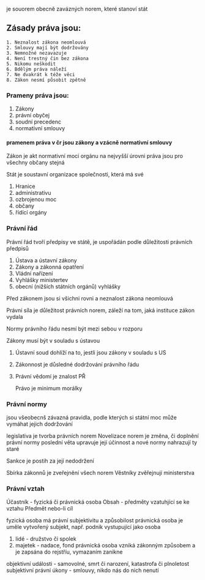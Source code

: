 je souorem obecně zavázných norem, které stanoví stát

## Zásady práva jsou:

	1. Neznalost zákona neomlouvá
	2. Smlouvy mají být dodržovány
	3. Nemnožné nezavazuje
	4. Není trestný čin bez zákona
	5. Nikomu neškodit
	6. Bdělým práva náleží
	7. Ne dvakrát k téže věci
	8. Zákon nesmí působit zpětně

### Prameny práva jsou: 
1. Zákony 
2. právní obyčej
3. soudní precedenc
4. normativní smlouvy
#### pramenem práva v čr jsou zákony a vzácně normativní smlouvy

Zákon je akt normativní moci orgánu na nejvyšší úrovni
práva jsou pro všechny občany stejná

Stát je soustavní organizace společnosti, která má své
1. Hranice
2. administrativu
3. ozbrojenou moc
4. občany
5. řídící orgány

### Právní řád

Právní řád tvoří předpisy ve státě, je uspořádán podle důležitosti právních předpisů
1. Ústava a ústavní zákony
2. Zákony a zákonná opatření
3. Vládní nařízení
4. Vyhlášky ministertev
5. obecní (nižších státních orgánů) vyhlášky

Před zákonem jsou si všichni rovni a neznalost zákona neomlouvá

Právní síla je důležitost právních norem, záleží na tom, jaká instituce zákon vydala

Normy právního řádu nesmí být mezi sebou v rozporu

Zákony musí být v souladu s ústavou
1. Ústavní soud dohlíží na to, jestli jsou zákony v souladu s US
2. Zákonnost je důsledné dodržování právního řádu
3. Právní vědomí je znalost PŘ

	Právo je minimum morálky

### Právní normy
jsou všeobecnš závazná pravidla, podle kterých si státní moc může vymáhat jejich dodržování

legislativa je tvorba právních norem
Novelizace norem je změna, či doplnění právní normy
poslední věta upravuje její účinnost a nové normy nahrazují ty staré

Sankce je postih za její nedodržení

Sbírka zákonnů je zveřejnění všech norem
	Věstníky zvěřejnují ministerstva

### Právní vztah
Účastník - fyzická či právnická osoba
Obsah - předměty vzatuhjící se ke vztahu 
Předmět nebo-li cíl

fyzická osoba má právní subjektivitu a způsobilost
právnická osoba je uměle vytvořený subjekt, např. podnik vystupující jako osoba 
1. lidé - družstvo či spolek
2. majetek - nadace, fond
právnická osoba vzniká zákonným způsobem a je zapsána do rejstříu, vymazaním zanikne

objektivní události - samovolné, smrt či narození, katastrofa či plnoletost
subjektivní právní úkony - smlouvy, nikdo nás do nich nenutí